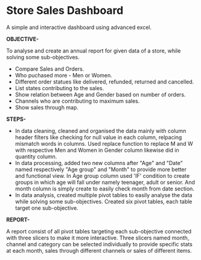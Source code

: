# Store Sales Dashboard
A simple and interactive dashboard using advanced excel.

**OBJECTIVE-**

To analyse and create an annual report for given data of a store, while solving some sub-objectives.
+ Compare Sales and Orders.
+ Who puchased more - Men or Women.
+ Different order statues like delivered, refunded, returned and cancelled.
+ List states contributing to the sales.
+ Show relation between Age and Gender based on number of orders.
+ Channels who are contributing to maximum sales.
+ Show sales through map.

**STEPS-**
+ In data cleaning, cleaned and organised the data mainly with column header filters like checking for null value in each column, relpacing mismatch words in columns. Used replace function to replace M and W with respective Men and Women in Gender column likewise did in quantity column.
+ In data processing, added two new columns after "Age" and "Date" named respectively "Age group" and "Month" to provide more better and functional view. In Age group column used 'IF' condition to create groups in which age will fall under namely teenager, adult or senior. And month column is simply create to easily check month from date section.
+ In data analysis, created multiple pivot tables to easily analyse the data while solving some sub-objectives. Created six pivot tables, each table target one sub-objective.

**REPORT-**

A report consist of all pivot tables targeting each sub-objective connected with three slicers to make it more interactive. Three slicers named month, channel and category can be selected individually to provide specific stats at each month, sales through different channels or sales of different items.
